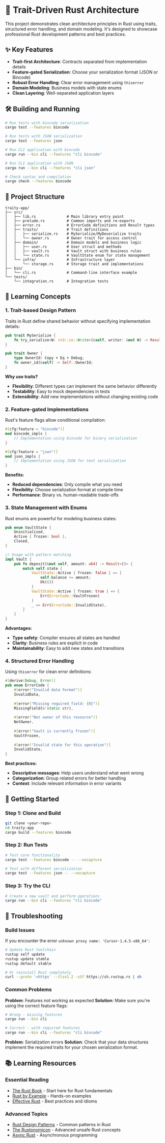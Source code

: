 # 🧱 Trait-Driven Rust Architecture

This project demonstrates clean architecture principles in Rust using traits, structured error handling, and domain modeling. It's designed to showcase professional Rust development patterns and best practices.
## ✨ Key Features

- **Trait-first Architecture**: Contracts separated from implementation details
- **Feature-gated Serialization**: Choose your serialization format (JSON or Bincode)
- **Robust Error Handling**: Clear error management using `thiserror`
- **Domain Modeling**: Business models with state enums
- **Clean Layering**: Well-separated application layers

## 🛠️ Building and Running

```bash
# Run tests with bincode serialization
cargo test --features bincode

# Run tests with JSON serialization  
cargo test --features json

# Run CLI application with bincode
cargo run --bin cli --features "cli bincode"

# Run CLI application with JSON
cargo run --bin cli --features "cli json"

# Check syntax and compilation
cargo check --features bincode
```

## 📂 Project Structure

```
traity-app/
├── src/
│   ├── lib.rs              # Main library entry point
│   ├── prelude.rs          # Common imports and re-exports
│   ├── error.rs            # ErrorCode definitions and Result types
│   ├── traits/             # Trait definitions
│   │   ├── serialize.rs    # MySerialize/MyDeserialize traits
│   │   └── owner.rs        # Owner trait for access control
│   ├── domain/             # Domain models and business logic
│   │   ├── user.rs         # User struct and methods
│   │   ├── vault.rs        # Vault struct with business rules
│   │   └── state.rs        # VaultState enum for state management
│   └── infra/              # Infrastructure layer
│       └── storage.rs      # Storage trait and implementations
├── bin/
│   └── cli.rs              # Command-line interface example
└── tests/
    └── integration.rs      # Integration tests
```

## 🎯 Learning Concepts

### 1. Trait-based Design Pattern

Traits in Rust define shared behavior without specifying implementation details:

```rust
pub trait MySerialize {
    fn try_serialize<W: std::io::Write>(&self, writer: &mut W) -> Result<()>;
}

pub trait Owner {
    type OwnerId: Copy + Eq + Debug;
    fn owner_id(&self) -> Self::OwnerId;
}
```

**Why use traits?**
- **Flexibility**: Different types can implement the same behavior differently
- **Testability**: Easy to mock dependencies in tests
- **Extensibility**: Add new implementations without changing existing code

### 2. Feature-gated Implementations

Rust's feature flags allow conditional compilation:

```rust
#[cfg(feature = "bincode")]
mod bincode_impls {
    // Implementation using bincode for binary serialization
}

#[cfg(feature = "json")]  
mod json_impls {
    // Implementation using JSON for text serialization
}
```

**Benefits:**
- **Reduced dependencies**: Only compile what you need
- **Flexibility**: Choose serialization format at compile time
- **Performance**: Binary vs. human-readable trade-offs

### 3. State Management with Enums

Rust enums are powerful for modeling business states:

```rust
pub enum VaultState {
    Uninitialized,
    Active { frozen: bool },
    Closed,
}

// Usage with pattern matching
impl Vault {
    pub fn deposit(&mut self, amount: u64) -> Result<()> {
        match self.state {
            VaultState::Active { frozen: false } => {
                self.balance += amount;
                Ok(())
            }
            VaultState::Active { frozen: true } => {
                Err(ErrorCode::VaultFrozen)
            }
            _ => Err(ErrorCode::InvalidState),
        }
    }
}
```

**Advantages:**
- **Type safety**: Compiler ensures all states are handled
- **Clarity**: Business rules are explicit in code
- **Maintainability**: Easy to add new states and transitions

### 4. Structured Error Handling

Using `thiserror` for clean error definitions:

```rust
#[derive(Debug, Error)]
pub enum ErrorCode {
    #[error("Invalid data format")]
    InvalidData,
    
    #[error("Missing required field: {0}")]
    MissingField(&'static str),
    
    #[error("Not owner of this resource")]
    NotOwner,
    
    #[error("Vault is currently frozen")]
    VaultFrozen,
    
    #[error("Invalid state for this operation")]
    InvalidState,
}
```

**Best practices:**
- **Descriptive messages**: Help users understand what went wrong
- **Categorization**: Group related errors for better handling
- **Context**: Include relevant information in error variants

## 🚀 Getting Started

### Step 1: Clone and Build
```bash
git clone <your-repo>
cd traity-app
cargo build --features bincode
```

### Step 2: Run Tests
```bash
# Test core functionality
cargo test --features bincode -- --nocapture

# Test with different serialization
cargo test --features json -- --nocapture
```

### Step 3: Try the CLI
```bash
# Create a new vault and perform operations
cargo run --bin cli --features "cli bincode"
```

## 🔧 Troubleshooting

### Build Issues

If you encounter the error `unknown proxy name: 'Cursor-1.4.5-x86_64'`:

```bash
# Update Rust toolchain
rustup self update
rustup update stable
rustup default stable

# Or reinstall Rust completely
curl --proto '=https' --tlsv1.2 -sSf https://sh.rustup.rs | sh
```

### Common Problems

**Problem**: Features not working as expected
**Solution**: Make sure you're using the correct feature flags:
```bash
# Wrong - missing features
cargo run --bin cli

# Correct - with required features
cargo run --bin cli --features "cli bincode"
```

**Problem**: Serialization errors
**Solution**: Check that your data structures implement the required traits for your chosen serialization format.

## 📚 Learning Resources

### Essential Reading
- [The Rust Book](https://doc.rust-lang.org/book/) - Start here for Rust fundamentals
- [Rust by Example](https://doc.rust-lang.org/stable/rust-by-example/) - Hands-on examples
- [Effective Rust](https://www.lurklurk.org/effective-rust/) - Best practices and idioms

### Advanced Topics
- [Rust Design Patterns](https://rust-unofficial.github.io/patterns/) - Common patterns in Rust
- [The Rustonomicon](https://doc.rust-lang.org/nomicon/) - Advanced unsafe Rust concepts
- [Async Rust](https://rust-lang.github.io/async-book/) - Asynchronous programming


